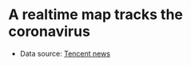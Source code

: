 # A realtime map tracks the coronavirus 
  
* Data source: [Tencent news](https://view.inews.qq.com/g2/getOnsInfo?name=disease_h5)


